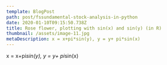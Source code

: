 ```yaml
---
template: BlogPost
path: post/fssundamental-stock-analysis-in-python
date: 2020-01-10T09:15:50.738Z
title: Rose flower, plotting with sin(x) and sin(y) (in R)
thumbnail: /assets/image-11.jpg
metaDescription: x = x+pi*sin(y), y = y+ pi*sin(x)
---
```

x = x+pi*sin(y), y = y+ pi*sin(x)
